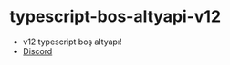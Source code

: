 # typescript-bos-altyapi-v12
   - v12 typescript boş altyapı!
   - [Discord](https://discord.gg/delimine)
